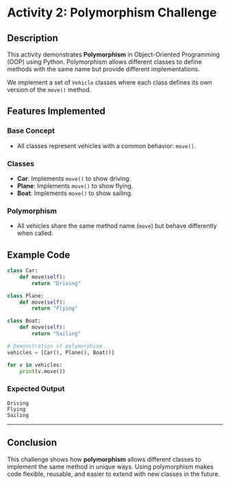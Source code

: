 # Activity 2: Polymorphism Challenge

## Description

This activity demonstrates **Polymorphism** in Object-Oriented Programming (OOP) using Python.
Polymorphism allows different classes to define methods with the same name but provide different implementations.

We implement a set of `Vehicle` classes where each class defines its own version of the `move()` method.

## Features Implemented

### Base Concept

- All classes represent vehicles with a common behavior: `move()`.

### Classes

- **Car**: Implements `move()` to show driving.
- **Plane**: Implements `move()` to show flying.
- **Boat**: Implements `move()` to show sailing.

### Polymorphism

- All vehicles share the same method name (`move`) but behave differently when called.

## Example Code

```python
class Car:
    def move(self):
        return "Driving"

class Plane:
    def move(self):
        return "Flying"

class Boat:
    def move(self):
        return "Sailing"

# Demonstration of polymorphism
vehicles = [Car(), Plane(), Boat()]

for v in vehicles:
    print(v.move())
```

### Expected Output

```
Driving
Flying
Sailing
```

---

## Conclusion

This challenge shows how **polymorphism** allows different classes to implement the same method in unique ways.
Using polymorphism makes code flexible, reusable, and easier to extend with new classes in the future.
